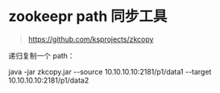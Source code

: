 # zookeepr path 同步工具

> https://github.com/ksprojects/zkcopy

递归复制一个 path：

java -jar zkcopy.jar --source 10.10.10.10:2181/p1/data1 --target  10.10.10.10:2181/p1/data2